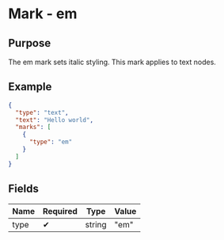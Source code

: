 # Mark - em

## Purpose

The em mark sets italic styling. This mark applies to text nodes.

## Example

```json
{
  "type": "text",
  "text": "Hello world",
  "marks": [
    {
      "type": "em"
    }
  ]
}
```

## Fields

| Name | Required | Type | Value |
| --- | --- | --- | --- |
| type | ✔ | string | "em" |
